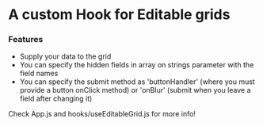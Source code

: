 # A custom Hook for Editable grids

### Features

- Supply your data to the grid
- You can specify the hidden fields in array on strings parameter with the field names
- You can specify the submit method as 'buttonHandler' (where you must provide a button onClick method)
  or 'onBlur' (submit when you leave a field after changing it)

Check App.js and hooks/useEditableGrid.js for more info!
